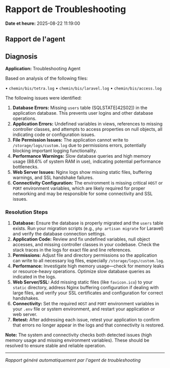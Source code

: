# Rapport de Troubleshooting

**Date et heure:** 2025-08-22 11:19:00

## Rapport de l'agent

## Diagnosis

**Application:** Troubleshooting Agent

Based on analysis of the following files:

• `chemin/bis/tetra.log`
• `chemin/bis/laravel.log`
• `chemin/bis/access.log`

The following issues were identified:

1. **Database Errors:** Missing `users` table (SQLSTATE[42S02]) in the application database. This prevents user logins and other database operations.
2. **Application Errors:** Undefined variables in views, references to missing controller classes, and attempts to access properties on null objects, all indicating code or configuration issues.
3. **File Permission Issues:** The application cannot write to `/storage/logs/custom.log` due to permissions errors, potentially blocking important logging functionality.
4. **Performance Warnings:** Slow database queries and high memory usage (88.6% of system RAM in use), indicating potential performance bottlenecks.
5. **Web Server Issues:** Nginx logs show missing static files, buffering warnings, and SSL handshake failures.
6. **Connectivity Configuration:** The environment is missing critical `HOST` or `PORT` environment variables, which are likely required for proper networking and may be responsible for some connectivity and SSL issues.

### Resolution Steps

1. **Database:** Ensure the database is properly migrated and the `users` table exists. Run your migration scripts (e.g., `php artisan migrate` for Laravel) and verify the database connection settings.
2. **Application Code:** Review and fix undefined variables, null object accesses, and missing controller classes in your codebase. Check the stack traces in the logs for exact file and line references.
3. **Permissions:** Adjust file and directory permissions so the application can write to all necessary log files, especially `/storage/logs/custom.log`.
4. **Performance:** Investigate high memory usage—check for memory leaks or resource-heavy operations. Optimize slow database queries as indicated in the logs.
5. **Web Server/SSL:** Add missing static files (like `favicon.ico`) to your `static` directory, address Nginx buffering configuration if dealing with large files, and verify your SSL certificates and configuration for correct handshakes.
6. **Connectivity:** Set the required `HOST` and `PORT` environment variables in your `.env` file or system environment, and restart your application or web server.
7. **Retest:** After addressing each issue, retest your application to confirm that errors no longer appear in the logs and that connectivity is restored.

**Note:** The system and connectivity checks both detected issues (high memory usage and missing environment variables). These should be resolved to ensure stable and reliable operation.

---
*Rapport généré automatiquement par l'agent de troubleshooting*
